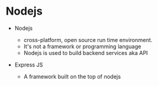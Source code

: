 # Nodejs

- Nodejs 
  - cross-platform, open source run time environment.
  - It's not a framework or programming language
  - Nodejs is used to build backend services aka API

- Express JS
  - A framework built on the top of nodejs 